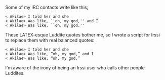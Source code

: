 Some of my IRC contacts write like this[:](http://everything2.com/user/Akilae/writeups/Haiku)

    < Akilae> I told her and she
    < Akilae> Was like, ``oh, my god,'' and I
    < Akilae> Was like, ``oh, my god.''

These <acronym>LATEX</acronym>-esque Luddite quotes bother me, so I wrote a
script for Irssi to replace them with real balanced quotes:

    < Akilae> I told her and she
    < Akilae> Was like, “oh, my god,” and I
    < Akilae> Was like, “oh, my god.”

I'm aware of the irony of being an Irssi user who calls other people Luddites.
